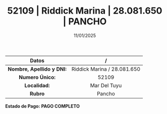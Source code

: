 ﻿---
title: 52109 | Riddick Marina | 28.081.650 | PANCHO
date: 11/01/2025
draft: false
tags: ['mar-del-tuyu', 'titular', 'pancho']
---

|          **Datos**          |  /  |
|:---------------------------:|:---:|
| **Nombre, Apellido y DNI:** | Riddick Marina / 28.081.650 |
|      **Numero Único:**      | 52109 |
|        **Localidad:**       | Mar Del Tuyu |
|          **Rubro**          | Pancho |

**Estado de Pago:** **PAGO COMPLETO**
